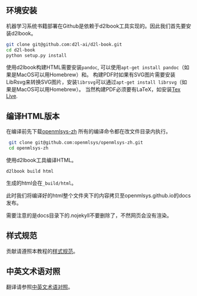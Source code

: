 ## 环境安装
机器学习系统书籍部署在Github是依赖于d2lbook工具实现的。因此我们首先要安装d2lbook。
```bash
git clone git@github.com:d2l-ai/d2l-book.git
cd d2l-book
python setup.py install
```
使用d2lbook构建HTML需要安装`pandoc`, 可以使用`apt-get install pandoc`（如果是MacOS可以用Homebrew）和。
构建PDF时如果有SVG图片需要安装LibRsvg来转换SVG图片，安装`librsvg`可以通过`apt-get install librsvg`（如果是MacOS可以用Homebrew）。
当然构建PDF必须要有LaTeX，如安装[Tex Live](https://www.tug.org/texlive/).

## 编译HTML版本
在编译前先下载[openmlsys-zh](https://github.com/openmlsys/openmlsys-zh) 所有的编译命令都在改文件目录内执行。
```bash
 git clone git@github.com:openmlsys/openmlsys-zh.git
 cd openmlsys-zh
```
使用d2lbook工具编译HTML。
```
d2lbook build html
```

生成的html会在`_build/html`。

此时我们将编译好的html整个文件夹下的内容拷贝至openmlsys.github.io的docs发布。

需要注意的是docs目录下的.nojekyll不要删除了，不然网页会没有渲染。

## 样式规范

贡献请遵照本教程的[样式规范](style.md)。

## 中英文术语对照

翻译请参照[中英文术语对照](terminology.md)。
